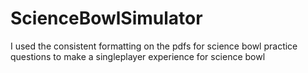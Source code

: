 # ScienceBowlSimulator
 I used the consistent formatting on the pdfs for science bowl practice questions to make a singleplayer experience for science bowl
